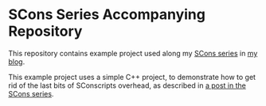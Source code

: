 # SCons Series Accompanying Repository

This repository contains example project used along my [SCons series](http://www.ostricher.com/tag/scons/) in [my blog](http://www.ostricher.com/).

This example project uses a simple C++ project, to demonstrate how to get rid of the last bits of SConscripts overhead, as described in [a post in the SCons series](http://www.ostricher.com/2014/10/scons-final-sconscript-cleanup).
